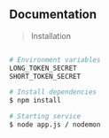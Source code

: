 ## Documentation

> Installation

```bash

# Environment variables
LONG_TOKEN_SECRET
SHORT_TOKEN_SECRET

# Install dependencies
$ npm install

# Starting service
$ node app.js / nodemon

``` 
